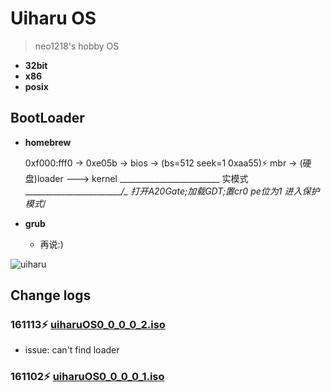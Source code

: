 # Uiharu OS

> neo1218's hobby OS

+ **32bit**
+ **x86**
+ **posix**

## BootLoader
+ **homebrew**

    0xf000:fff0 -> 0xe05b -> bios -> (bs=512 seek=1 0xaa55)⚡️ mbr -> (硬盘)loader ---> kernel
    \_________________________ 实模式 _________________________/\_ 打开A20Gate;加载GDT;置cr0 pe位为1 进入保护模式_/

+ **grub**
    - 再说:)

![uiharu](https://cloud.githubusercontent.com/assets/10671733/19648940/790d61d2-9a36-11e6-9456-afc791a1ded9.jpg)

## Change logs
### 161113⚡️ [uiharuOS0_0_0_0_2.iso](https://github.com/UiharuOS/uiharu/blob/master/disk_images/uiharuOS0_0_0_0_2.iso)

+ issue: can't find loader

### 161102⚡️ [uiharuOS0_0_0_0_1.iso](https://github.com/UiharuOS/uiharu/blob/master/disk_images/uiharuOS0_0_0_0_1.iso)
